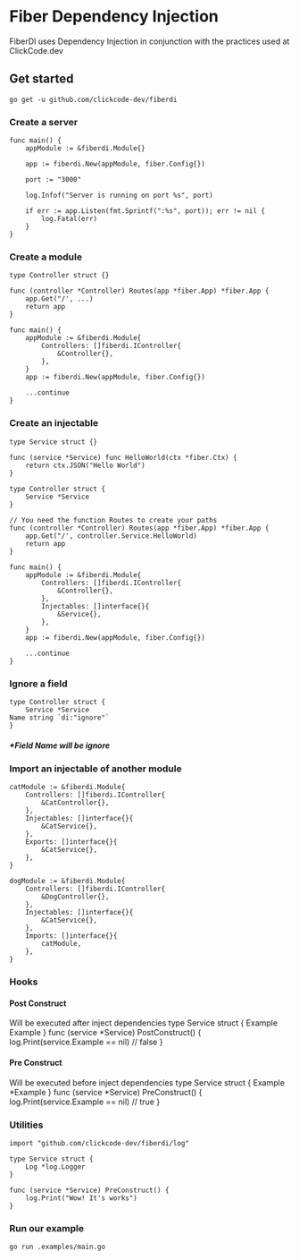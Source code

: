 # Fiber Dependency Injection

FiberDI uses Dependency Injection in conjunction with the practices used at ClickCode.dev

## Get started

    go get -u github.com/clickcode-dev/fiberdi

### Create a server

    func main() {
    	appModule := &fiberdi.Module{}

    	app := fiberdi.New(appModule, fiber.Config{})

    	port := "3000"

    	log.Infof("Server is running on port %s", port)

    	if err := app.Listen(fmt.Sprintf(":%s", port)); err != nil {
    		log.Fatal(err)
    	}
    }

### Create a module

    type Controller struct {}

    func (controller *Controller) Routes(app *fiber.App) *fiber.App {
        app.Get("/', ...)
        return app
    }

    func main() {
    	appModule := &fiberdi.Module{
    		Controllers: []fiberdi.IController{
    			&Controller{},
    		},
    	}
    	app := fiberdi.New(appModule, fiber.Config{})

    	...continue
    }

### Create an injectable

    type Service struct {}

    func (service *Service) func HelloWorld(ctx *fiber.Ctx) {
    	return ctx.JSON("Hello World")
    }

    type Controller struct {
    	Service *Service
    }

    // You need the function Routes to create your paths
    func (controller *Controller) Routes(app *fiber.App) *fiber.App {
        app.Get("/', controller.Service.HelloWorld)
        return app
    }

    func main() {
    	appModule := &fiberdi.Module{
    		Controllers: []fiberdi.IController{
    			&Controller{},
    		},
    		Injectables: []interface{}{
    			&Service{},
    		},
    	}
    	app := fiberdi.New(appModule, fiber.Config{})

    	...continue
    }

### Ignore a field

    type Controller struct {
    	Service *Service
    Name string `di:"ignore"`
    }

##### \*Field Name will be ignore

### Import an injectable of another module

    catModule := &fiberdi.Module{
    	Controllers: []fiberdi.IController{
    		&CatController{},
    	},
    	Injectables: []interface{}{
    		&CatService{},
    	},
    	Exports: []interface{}{
    		&CatService{},
    	},
    }

    dogModule := &fiberdi.Module{
    	Controllers: []fiberdi.IController{
    		&DogController{},
    	},
    	Injectables: []interface{}{
    		&CatService{},
    	},
    	Imports: []interface{}{
    		catModule,
    	},
    }

### Hooks

#### Post Construct

Will be executed after inject dependencies
type Service struct {
Example Example
}
func (service \*Service) PostConstruct() {
log.Print(service.Example == nil) // false
}

#### Pre Construct

Will be executed before inject dependencies
type Service struct {
Example *Example
}
func (service *Service) PreConstruct() {
log.Print(service.Example == nil) // true
}

### Utilities

    import "github.com/clickcode-dev/fiberdi/log"

    type Service struct {
    	Log *log.Logger
    }

    func (service *Service) PreConstruct() {
    	log.Print("Wow! It's works")
    }

### Run our example

    go run .examples/main.go
